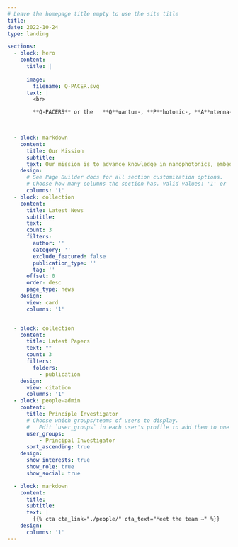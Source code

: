 ```yaml
---
# Leave the homepage title empty to use the site title
title:
date: 2022-10-24
type: landing

sections:
  - block: hero
    content:
      title: |
         
      image:
        filename: Q-PACER.svg
      text: |
        <br>

        **Q-PACERS** or the   **Q**uantum-, **P**hotonic-, **A**ntenna-, **C**omputing-, **E**mbedded- , and **R**enewable-energy **S**ystems Research Group  is a hub of innovation in electronics and photonics research at the Department of EEE, BUET, Bangladesh. Founded and led by [Dr. Sajid Muhaimin Choudhury](author/dsmc), the group leverages expertise in both experimental and computational tools to tackle cutting-edge research challenges.
        


  - block: markdown
    content:
      title: Our Mission
      subtitle: 
      text: Our mission is to advance knowledge in nanophotonics, embedded systems, and quantum computing, and to develop practical technological solutions for society. We aim to solve fundamental and high-impact research questions in photonics and quantum computation while training the next generation of engineers and scientists.
    design:
      # See Page Builder docs for all section customization options.
      # Choose how many columns the section has. Valid values: '1' or '2'.
      columns: '1'  
  - block: collection
    content:
      title: Latest News
      subtitle:
      text:
      count: 3
      filters:
        author: ''
        category: ''
        exclude_featured: false
        publication_type: ''
        tag: ''
      offset: 0
      order: desc
      page_type: news
    design:
      view: card
      columns: '1'


  - block: collection
    content:
      title: Latest Papers
      text: ""
      count: 3
      filters:
        folders:
          - publication
    design:
      view: citation
      columns: '1'
  - block: people-admin
    content:
      title: Principle Investigator
      # Choose which groups/teams of users to display.
      #   Edit `user_groups` in each user's profile to add them to one or more of these groups.
      user_groups:
          - Principal Investigator
      sort_ascending: true
    design:
      show_interests: true
      show_role: true
      show_social: true

  - block: markdown
    content:
      title:
      subtitle:
      text: |
        {{% cta cta_link="./people/" cta_text="Meet the team →" %}}
    design:
      columns: '1'
---
```

